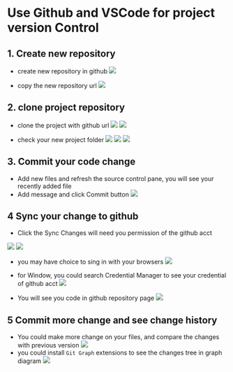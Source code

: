 # Use Github and VSCode for project version Control

## 1. Create new repository

- create new repository in github
![](github_01.png)

- copy the new repository url
![](github_02.png)

## 2. clone project repository

- clone the project with github url
![](github_03.png)
![](github_04.png)

- check your new project folder
![](github_05.png)
![](github_06.png)
![](github_07.png)

## 3. Commit your code change

- Add new files and refresh the source control pane, you will see your recently added file
- Add message and click Commit button
![](github_08.png)

## 4 Sync your change to github

- Click the Sync Changes will need you permission of the github acct
 
![](github_09.png)
![](github_10.png)

- you may have choice to sing in with your browsers
![](github_11.png)

- for Window, you could search Credential Manager to see your credential of github acct
![](github_12.png)

- You will see you code in github repository page
![](github_13.png)

## 5 Commit more change and see change history

- You could make more change on your files, and compare the changes with previous version
![](github_14.png)
- you could install `Git Graph` extensions to see the changes tree in graph diagram
![](github_15.png)